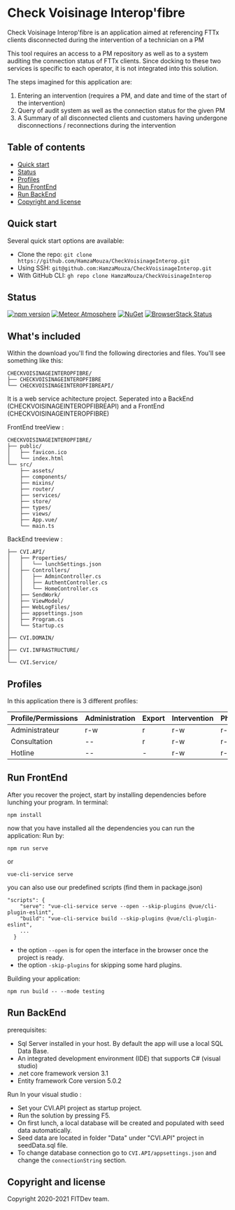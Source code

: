 # Check Voisinage Interop'fibre

Check Voisinage Interop'fibre is an application aimed at referencing FTTx clients disconnected during the intervention of a technician on a PM

This tool requires an access to a PM repository as well as to a system auditing the connection status of FTTx clients.
Since docking to these two services is specific to each operator, it is not integrated into this solution.

The steps imagined for this application are:
1. Entering an intervention (requires a PM, and date and time of the start of the intervention)
2. Query of  audit system as well as the connection status for the given PM
3. A Summary of all disconnected clients and customers having undergone disconnections / reconnections during the intervention


## Table of contents

- [Quick start](#quick-start)
- [Status](#status)
- [Profiles](#profiles)
- [Run FrontEnd](#run-frontend)
- [Run BackEnd](#run-backend)
- [Copyright and license](#copyright-and-license)

## Quick start

Several quick start options are available:

- Clone the repo:	`git clone https://github.com/HamzaMouza/CheckVoisinageInterop.git`
- Using SSH:		`git@github.com:HamzaMouza/CheckVoisinageInterop.git`
- With GitHub CLI:	`gh repo clone HamzaMouza/CheckVoisinageInterop`

## Status

[![npm version](https://img.shields.io/npm/v/bootstrap)](https://www.npmjs.com/package/bootstrap)
[![Meteor Atmosphere](https://img.shields.io/badge/meteor-twbs%3Abootstrap-blue)](https://atmospherejs.com/twbs/bootstrap)
[![NuGet](https://img.shields.io/nuget/vpre/bootstrap)](https://www.nuget.org/packages/bootstrap/absoluteLatest)
[![BrowserStack Status](https://www.browserstack.com/automate/badge.svg?badge_key=SkxZcStBeExEdVJqQ2hWYnlWckpkNmNEY213SFp6WHFETWk2bGFuY3pCbz0tLXhqbHJsVlZhQnRBdEpod3NLSDMzaHc9PQ==--3d0b75245708616eb93113221beece33e680b229)](https://www.browserstack.com/automate/public-build/SkxZcStBeExEdVJqQ2hWYnlWckpkNmNEY213SFp6WHFETWk2bGFuY3pCbz0tLXhqbHJsVlZhQnRBdEpod3NLSDMzaHc9PQ==--3d0b75245708616eb93113221beece33e680b229)


## What's included

Within the download you'll find the following directories and files. You'll see something like this:

```text
CHECKVOISINAGEINTEROPFIBRE/
├── CHECKVOISINAGEINTEROPFIBRE
└── CHECKVOISINAGEINTEROPFIBREAPI/
```
It is a web service achitecture project. Seperated into a BackEnd (CHECKVOISINAGEINTEROPFIBREAPI) and a FrontEnd (CHECKVOISINAGEINTEROPFIBRE)

FrontEnd treeView :

```text
CHECKVOISINAGEINTEROPFIBRE/
├── public/
│   ├── favicon.ico
│   └── index.html
└── src/
    ├── assets/
    ├── components/
    ├── mixins/
    ├── router/
    ├── services/
    ├── store/
    ├── types/
    ├── views/
    ├── App.vue/
    └── main.ts
```

BackEnd treeview : 

```text
├── CVI.API/
│   ├── Properties/
│   │   └── lunchSettings.json
│   ├── Controllers/
│   │   ├── AdminController.cs
│   │   ├── AuthentController.cs
│   │   └── HomeController.cs
│   ├── SendWork/
│   ├── ViewModel/
│   ├── WebLogFiles/
│   ├── appsettings.json
│   ├── Program.cs
│   └── Startup.cs
│
├── CVI.DOMAIN/
│
├── CVI.INFRASTRUCTURE/
│
└── CVI.Service/

```

## Profiles
In this application there is 3 different profiles:


| Profile/Permissions        | Administration      | Export | Intervention | Photo | History |
| ------|-----|-----|-----|-----|-----|
| Administrateur  	| r-w 	| r 	|r-w      | r-w   | r |
| Consultation  	| --	| r 	|r-w      | r-w   | r |
| Hotline  	| -- 	| - 	|r-w      | r-w   | r |


## Run FrontEnd
After you recover the project, start by installing dependencies before lunching your program. 
In terminal:  
```
npm install
```

now that you have installed all the dependencies you can run the application:
Run by:
```
npm run serve
```
or 
```
vue-cli-service serve
```
you can also use our predefined scripts (find them in package.json) 
```
"scripts": {
    "serve": "vue-cli-service serve --open --skip-plugins @vue/cli-plugin-eslint",
    "build": "vue-cli-service build --skip-plugins @vue/cli-plugin-eslint",
    ...
  }
```

- the option `--open` is for open the interface in the browser once the project is ready.
- the option `-skip-plugins` for skipping some hard plugins.

Building your application:
```
npm run build -- --mode testing
```




## Run BackEnd
prerequisites:
- Sql Server installed in your host. By default the app will use a local SQL Data Base.
- An integrated development environment (IDE) that supports C# (visual studio)
- .net core framework version 3.1 
- Entity framework Core version 5.0.2

Run 
In your visual studio : 
- Set your CVI.API project as startup project.
- Run the solution by pressing F5.
- On first lunch, a local database will be created and populated with seed data automatically.
- Seed data are located in folder "Data" under "CVI.API" project in seedData.sql file.   
- To change database connection go to `CVI.API/appsettings.json` and change the `connectionString` section.


## Copyright and license

Copyright 2020-2021 FITDev team.


